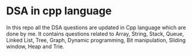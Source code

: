 # DSA in cpp language

In this repo all the DSA questions are updated in Cpp language which are done by me. 
It contains questions related to Array, String, Stack, Queue, Linked List, Tree, Graph, Dynamic programming, Bit manipulation, Sliding window, Heap and Trie.

